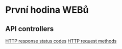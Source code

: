<h1>První hodina WEBů</h1>
<h2>API controllers</h2>
<a href="https://developer.mozilla.org/en-US/docs/Web/HTTP/Status">HTTP response status codes</a>
<a href="https://developer.mozilla.org/en-US/docs/Web/HTTP/Methods#specifications">HTTP request methods</a>
